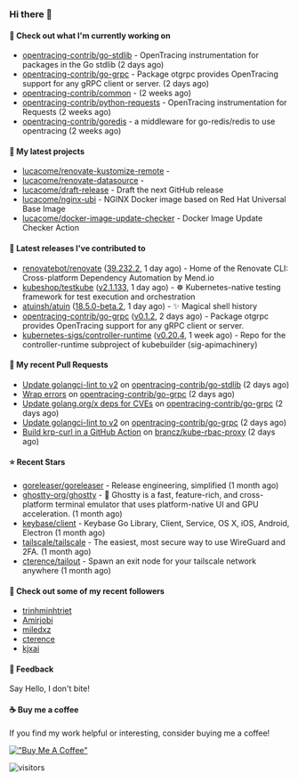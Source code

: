 ### Hi there 👋

#### 👷 Check out what I'm currently working on

- [opentracing-contrib/go-stdlib](https://github.com/opentracing-contrib/go-stdlib) - OpenTracing instrumentation for packages in the Go stdlib (2 days ago)
- [opentracing-contrib/go-grpc](https://github.com/opentracing-contrib/go-grpc) - Package otgrpc provides OpenTracing support for any gRPC client or server. (2 days ago)
- [opentracing-contrib/common](https://github.com/opentracing-contrib/common) -  (2 weeks ago)
- [opentracing-contrib/python-requests](https://github.com/opentracing-contrib/python-requests) - OpenTracing instrumentation for Requests (2 weeks ago)
- [opentracing-contrib/goredis](https://github.com/opentracing-contrib/goredis) - a middleware for go-redis/redis to use opentracing (2 weeks ago)

#### 🌱 My latest projects

- [lucacome/renovate-kustomize-remote](https://github.com/lucacome/renovate-kustomize-remote) - 
- [lucacome/renovate-datasource](https://github.com/lucacome/renovate-datasource) - 
- [lucacome/draft-release](https://github.com/lucacome/draft-release) - Draft the next GitHub release
- [lucacome/nginx-ubi](https://github.com/lucacome/nginx-ubi) - NGINX Docker image based on Red Hat Universal Base Image
- [lucacome/docker-image-update-checker](https://github.com/lucacome/docker-image-update-checker) - Docker Image Update Checker Action

#### 🔭 Latest releases I've contributed to

- [renovatebot/renovate](https://github.com/renovatebot/renovate) ([39.232.2](https://github.com/renovatebot/renovate/releases/tag/39.232.2), 1 day ago) - Home of the Renovate CLI: Cross-platform Dependency Automation by Mend.io
- [kubeshop/testkube](https://github.com/kubeshop/testkube) ([v2.1.133](https://github.com/kubeshop/testkube/releases/tag/v2.1.133), 1 day ago) - ☸️ Kubernetes-native testing framework for test execution and orchestration
- [atuinsh/atuin](https://github.com/atuinsh/atuin) ([18.5.0-beta.2](https://github.com/atuinsh/atuin/releases/tag/18.5.0-beta.2), 1 day ago) - ✨ Magical shell history
- [opentracing-contrib/go-grpc](https://github.com/opentracing-contrib/go-grpc) ([v0.1.2](https://github.com/opentracing-contrib/go-grpc/releases/tag/v0.1.2), 2 days ago) - Package otgrpc provides OpenTracing support for any gRPC client or server.
- [kubernetes-sigs/controller-runtime](https://github.com/kubernetes-sigs/controller-runtime) ([v0.20.4](https://github.com/kubernetes-sigs/controller-runtime/releases/tag/v0.20.4), 1 week ago) - Repo for the controller-runtime subproject of kubebuilder (sig-apimachinery)

#### 🔨 My recent Pull Requests

- [Update golangci-lint to v2](https://github.com/opentracing-contrib/go-stdlib/pull/81) on [opentracing-contrib/go-stdlib](https://github.com/opentracing-contrib/go-stdlib) (2 days ago)
- [Wrap errors](https://github.com/opentracing-contrib/go-grpc/pull/43) on [opentracing-contrib/go-grpc](https://github.com/opentracing-contrib/go-grpc) (2 days ago)
- [Update golang.org/x deps for CVEs](https://github.com/opentracing-contrib/go-grpc/pull/42) on [opentracing-contrib/go-grpc](https://github.com/opentracing-contrib/go-grpc) (2 days ago)
- [Update golangci-lint to v2](https://github.com/opentracing-contrib/go-grpc/pull/40) on [opentracing-contrib/go-grpc](https://github.com/opentracing-contrib/go-grpc) (2 days ago)
- [Build krp-curl in a GitHub Action](https://github.com/brancz/kube-rbac-proxy/pull/367) on [brancz/kube-rbac-proxy](https://github.com/brancz/kube-rbac-proxy) (2 days ago)

#### ⭐ Recent Stars

- [goreleaser/goreleaser](https://github.com/goreleaser/goreleaser) - Release engineering, simplified (1 month ago)
- [ghostty-org/ghostty](https://github.com/ghostty-org/ghostty) - 👻 Ghostty is a fast, feature-rich, and cross-platform terminal emulator that uses platform-native UI and GPU acceleration. (1 month ago)
- [keybase/client](https://github.com/keybase/client) - Keybase Go Library, Client, Service, OS X, iOS, Android, Electron (1 month ago)
- [tailscale/tailscale](https://github.com/tailscale/tailscale) - The easiest, most secure way to use WireGuard and 2FA. (1 month ago)
- [cterence/tailout](https://github.com/cterence/tailout) - Spawn an exit node for your tailscale network anywhere (1 month ago)

#### 👯 Check out some of my recent followers

- [trinhminhtriet](https://github.com/trinhminhtriet)
- [Amirjobi](https://github.com/Amirjobi)
- [miledxz](https://github.com/miledxz)
- [cterence](https://github.com/cterence)
- [kjxai](https://github.com/kjxai)

#### 💬 Feedback

Say Hello, I don't bite!

#### ☕ Buy me a coffee

If you find my work helpful or interesting, consider buying me a coffee!

[!["Buy Me A Coffee"](https://www.buymeacoffee.com/assets/img/custom_images/orange_img.png)](https://www.buymeacoffee.com/lucacome)

![visitors](https://visitor-badge.laobi.icu/badge?page_id=lucacome.visitor-badge)
#
